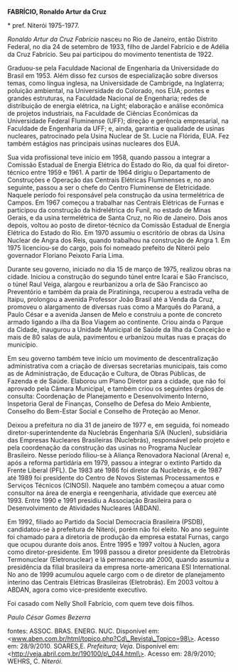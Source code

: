**FABRÍCIO, Ronaldo Artur da Cruz**

\* pref. Niterói 1975-1977.

*Ronaldo Artur da Cruz Fabrício* nasceu no Rio de Janeiro, então
Distrito Federal, no dia 24 de setembro de 1933, filho de Jardel
Fabrício e de Adélia da Cruz Fabrício. Seu pai participou do movimento
tenentista de 1922.

Graduou-se pela Faculdade Nacional de Engenharia da Universidade do
Brasil em 1953. Além disso fez cursos de especialização sobre diversos
temas, como língua inglesa, na Universidade de Cambrigde, na Inglaterra;
poluição ambiental, na Universidade do Colorado, nos EUA; pontes e
grandes estruturas, na Faculdade Nacional de Engenharia; redes de
distribuição de energia elétrica, na Light; elaboração e análise
econômica de projetos industriais, na Faculdade de Ciências Econômicas
da Universidade Federal Fluminense (UFF); direção e gerência
empresarial, na Faculdade de Engenharia da UFF; e, ainda, garantia e
qualidade de usinas nucleares, patrocinado pela Usina Nuclear de St.
Lucie na Flórida, EUA. Fez também estágios nas principais usinas
nucleares dos EUA.

Sua vida profissional teve início em 1958, quando passou a integrar a
Comissão Estadual de Energia Elétrica do Estado do Rio, da qual foi
diretor-técnico entre 1959 e 1961. A partir de 1964 dirigiu o
Departamento de Construções e Operação das Centrais Elétricas
Fluminenses e, no ano seguinte, passou a ser o chefe do Centro
Fluminense de Eletricidade. Naquele período foi responsável pela
construção da usina termelétrica de Campos. Em 1967 começou a trabalhar
nas Centrais Elétricas de Furnas e participou da construção da
hidrelétrica do Funil, no estado de Minas Gerais, e da usina
termelétrica de Santa Cruz, no Rio de Janeiro. Dois anos depois, voltou
ao posto de diretor-técnico da Comissão Estadual de Energia Elétrica do
Estado do Rio. Em 1970 assumiu o escritório de obras da Usina Nuclear de
Angra dos Reis, quando trabalhou na construção de Angra 1. Em 1975
licenciou-se do cargo, pois foi nomeado prefeito de Niterói pelo
governador Floriano Peixoto Faria Lima.

Durante seu governo, iniciado no dia 15 de março de 1975, realizou obras
na cidade. Iniciou a construção do segundo túnel entre Icaraí e São
Francisco, o túnel Raul Veiga, alargou e reurbanizou a orla de São
Francisco ao Preventório e também da praia de Piratininga, recuperou a
estrada velha de Itaipu, prolongou a avenida Professor João Brasil até a
Venda da Cruz, promoveu o alargamento de diversas ruas como a Marquês do
Paraná, a Paulo César e a avenida Jansen de Melo e construiu a ponte de
concreto armado ligando a ilha da Boa Viagem ao continente. Criou ainda
o Parque da Cidade, inaugurou a Unidade Municipal de Saúde da Ilha da
Conceição e mais de 80 salas de aula, pavimentou e urbanizou muitas ruas
e praças do município.

Em seu governo também teve início um movimento de descentralização
administrativa com a criação de diversas secretarias municipais, tais
como as de Administração, de Educação e Cultura, de Obras Públicas, de
Fazenda e de Saúde. Elaborou um Plano Diretor para a cidade, que não foi
aprovado pela Câmara Municipal, e também criou os seguintes órgãos de
consulta: Coordenação de Planejamento e Desenvolvimento Interno,
Inspetoria Geral de Finanças, Conselho de Defesa do Meio Ambiente,
Conselho do Bem-Estar Social e Conselho de Proteção ao Menor.

Deixou a prefeitura no dia 31 de janeiro de 1977 e, em seguida, foi
nomeado diretor-superintendente da Nuclebrás Engenharia S/A (Nuclen),
subsidiária das Empresas Nucleares Brasileiras (Nuclebrás), responsável
pelo projeto e pela coordenação da construção das usinas no Programa
Nuclear Brasileiro. Nesse período filiou-se à Aliança Renovadora
Nacional (Arena) e, após a reforma partidária em 1979, passou a integrar
o extinto Partido da Frente Liberal (PFL). De 1983 até 1986 foi diretor
da Nuclebrás, e de 1987 até 1989 foi presidente do Centro de Novos
Sistemas Processamentos e Serviços Técnicos (CINOSI). Naquele ano também
começou a atuar como consultor na área de energia e reengenharia,
atividade que exerceu até 1993. Entre 1990 e 1991 presidiu a Associação
Brasileira para o Desenvolvimento de Atividades Nucleares (ABDAN).

Em 1992, filiado ao Partido da Social Democracia Brasileira (PSDB),
candidatou-se à prefeitura de Niterói, porém não foi eleito. No ano
seguinte foi chamado para a diretoria de produção da empresa estatal
Furnas, cargo que ocupou durante dois anos. Entre 1995 e 1997 voltou à
Nuclen, agora como diretor-presidente. Em 1998 passou a diretor
presidente da Eletrobrás Termonuclear (Eletronuclear) e lá permaneceu
até 2000, quando assumiu a presidência da filial brasileira da empresa
norte-americana ESI International. No ano de 1999 acumulou aquele cargo
com o de diretor de planejamento interino das Centrais Elétricas
Brasileiras (Eletrobrás). Em 2003 voltou à ABDAN, agora como
vice-presidente executivo.

Foi casado com Nelly Sholl Fabrício, com quem teve dois filhos.

*Paulo César Gomes Bezerra*

fontes: ASSOC. BRAS. ENERG. NUC. Disponível em:
\<www.aben.com.br/html/topico.php?Cd\_Revista\_Topico=98\>. Acesso em:
28/9/2010. SOARES,E. *Prefeitura*; *Veja*. Disponível em:
\<http://veja.abril.com.br/190100/p\_044.html\>. Acesso em: 28/9/2010;
WEHRS, C. *Niterói*.
